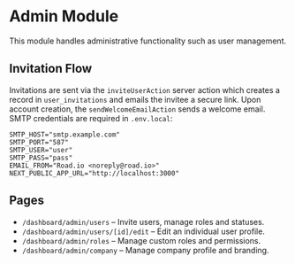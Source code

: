 # Admin Module

This module handles administrative functionality such as user management.

## Invitation Flow

Invitations are sent via the `inviteUserAction` server action which creates a record in `user_invitations` and emails the invitee a secure link.
Upon account creation, the `sendWelcomeEmailAction` sends a welcome email. SMTP credentials are required in `.env.local`:

```
SMTP_HOST="smtp.example.com"
SMTP_PORT="587"
SMTP_USER="user"
SMTP_PASS="pass"
EMAIL_FROM="Road.io <noreply@road.io>"
NEXT_PUBLIC_APP_URL="http://localhost:3000"
```

## Pages

- `/dashboard/admin/users` – Invite users, manage roles and statuses.
- `/dashboard/admin/users/[id]/edit` – Edit an individual user profile.
- `/dashboard/admin/roles` – Manage custom roles and permissions.
- `/dashboard/admin/company` – Manage company profile and branding.

